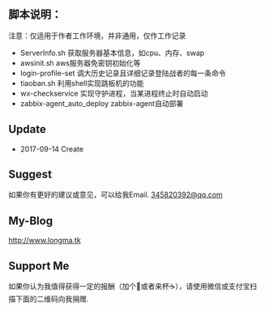 ## 脚本说明：
 
注意：仅适用于作者工作环境，并非通用，仅作工作记录

- ServerInfo.sh  获取服务器基本信息，如cpu、内存、swap
- awsinit.sh     aws服务器免密钥初始化等
- login-profile-set 调大历史记录且详细记录登陆战者的每一条命令
- tiaoban.sh    利用shell实现跳板机的功能
- wx-checkservice 实现守护进程，当某进程终止时自动启动
- zabbix-agent_auto_deploy  zabbix-agent自动部署

## Update
- 2017-09-14 Create

## Suggest

如果你有更好的建议或意见，可以给我Email.  345820392@qq.com

## My-Blog
  http://www.longma.tk

## Support Me
如果你认为我值得获得一定的报酬（加个:hamburger:或者来杯☕️），请使用微信或支付宝扫描下面的二维码向我捐赠.
